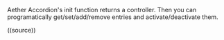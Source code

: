 Aether Accordion's init function returns a controller. Then you can programatically get/set/add/remove entries and activate/deactivate them.

((source))

